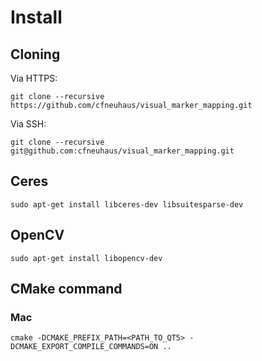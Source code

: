 # Install

## Cloning

Via HTTPS:

`git clone --recursive https://github.com/cfneuhaus/visual_marker_mapping.git`

Via SSH:

`git clone --recursive git@github.com:cfneuhaus/visual_marker_mapping.git`

## Ceres

`sudo apt-get install libceres-dev libsuitesparse-dev`

## OpenCV 

`sudo apt-get install libopencv-dev`

## CMake command 

### Mac 

`cmake -DCMAKE_PREFIX_PATH=<PATH_TO_QT5> -DCMAKE_EXPORT_COMPILE_COMMANDS=ON ..`

